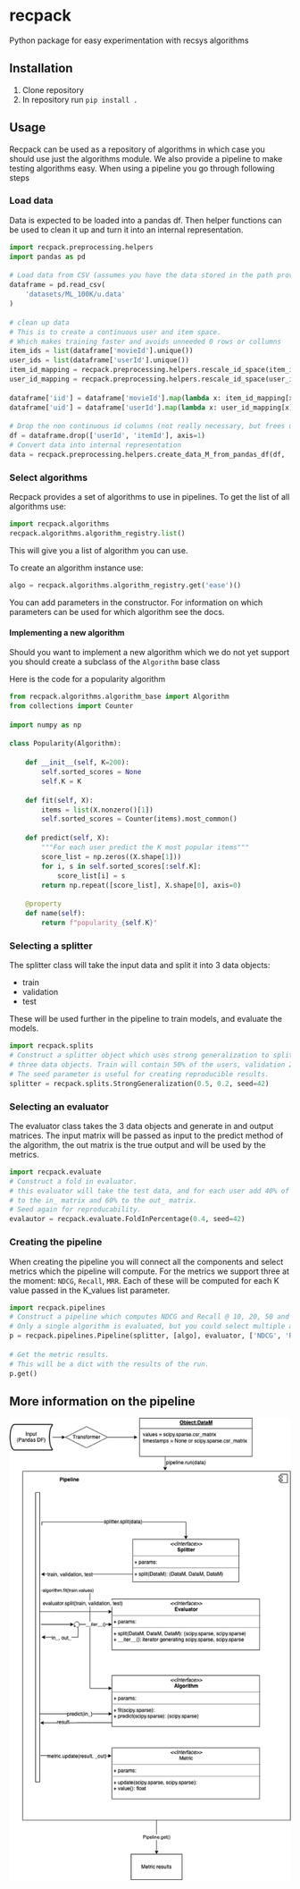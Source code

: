 # recpack
Python package for easy experimentation with recsys algorithms

## Installation

1. Clone repository
2. In repository run `pip install .`

## Usage
Recpack can be used as a repository of algorithms in which case you should use just the algorithms module.
We also provide a pipeline to make testing algorithms easy. When using a pipeline you go through following steps

### Load data
Data is expected to be loaded into a pandas df.
Then helper functions can be used to clean it up and turn it into an internal representation.

```python
import recpack.preprocessing.helpers
import pandas as pd

# Load data from CSV (assumes you have the data stored in the path provided)
dataframe = pd.read_csv(
    'datasets/ML_100K/u.data'
)

# clean up data
# This is to create a continuous user and item space.
# Which makes training faster and avoids unneeded 0 rows or collumns
item_ids = list(dataframe['movieId'].unique())
user_ids = list(dataframe['userId'].unique())
item_id_mapping = recpack.preprocessing.helpers.rescale_id_space(item_ids)
user_id_mapping = recpack.preprocessing.helpers.rescale_id_space(user_ids)

dataframe['iid'] = dataframe['movieId'].map(lambda x: item_id_mapping[x])
dataframe['uid'] = dataframe['userId'].map(lambda x: user_id_mapping[x])

# Drop the non continuous id columns (not really necessary, but frees up space)
df = dataframe.drop(['userId', 'itemId'], axis=1)
# Convert data into internal representation
data = recpack.preprocessing.helpers.create_data_M_from_pandas_df(df, 'iid', 'uid', 'timestamp')
```

### Select algorithms
Recpack provides a set of algorithms to use in pipelines.
To get the list of all algorithms use:
```python
import recpack.algorithms
recpack.algorithms.algorithm_registry.list()
```
This will give you a list of algorithm you can use.

To create an algorithm instance use:
```python
algo = recpack.algorithms.algorithm_registry.get('ease')()
```
You can add parameters in the constructor. For information on which parameters can be used for which algorithm see the docs.

#### Implementing a new algorithm
Should you want to implement a new algorithm which we do not yet support you should create a subclass of the `Algorithm` base class

Here is the code for a popularity algorithm

```python
from recpack.algorithms.algorithm_base import Algorithm
from collections import Counter

import numpy as np

class Popularity(Algorithm):

    def __init__(self, K=200):
        self.sorted_scores = None
        self.K = K

    def fit(self, X):
        items = list(X.nonzero()[1])
        self.sorted_scores = Counter(items).most_common()

    def predict(self, X):
        """For each user predict the K most popular items"""
        score_list = np.zeros((X.shape[1]))
        for i, s in self.sorted_scores[:self.K]:
            score_list[i] = s
        return np.repeat([score_list], X.shape[0], axis=0)

    @property
    def name(self):
        return f"popularity_{self.K}"
```

### Selecting a splitter
The splitter class will take the input data and split it into 3 data objects:
* train
* validation
* test

These will be used further in the pipeline to train models, and evaluate the models.

```python
import recpack.splits
# Construct a splitter object which uses strong generalization to split the data into 
# three data objects. Train will contain 50% of the users, validation 20% and test 30%
# The seed parameter is useful for creating reproducible results.
splitter = recpack.splits.StrongGeneralization(0.5, 0.2, seed=42)
```

### Selecting an evaluator
The evaluator class takes the 3 data objects and generate in and output matrices.
The input matrix will be passed as input to the predict method of the algorithm, the out matrix is the true output and will be used by the metrics.

```python
import recpack.evaluate
# Construct a fold in evaluator.
# this evaluator will take the test data, and for each user add 40% of their interactions 
# to the in_ matrix and 60% to the out_ matrix.
# Seed again for reproducability.
evalautor = recpack.evaluate.FoldInPercentage(0.4, seed=42)
```

### Creating the pipeline
When creating the pipeline you will connect all the components and select metrics which the pipeline will compute.
For the metrics we support three at the moment: `NDCG`, `Recall`, `MRR`. Each of these will be computed for each K value passed in the K_values list parameter.

```python
import recpack.pipelines
# Construct a pipeline which computes NDCG and Recall @ 10, 20, 50 and 100
# Only a single algorithm is evaluated, but you could select multiple algorithms to be evaluated at the same time.
p = recpack.pipelines.Pipeline(splitter, [algo], evaluator, ['NDCG', 'Recall'], [10,20,50,100])

# Get the metric results.
# This will be a dict with the results of the run.
p.get()
```

## More information on the pipeline
![alt text](images/pipeline.png "pipeline structure")
